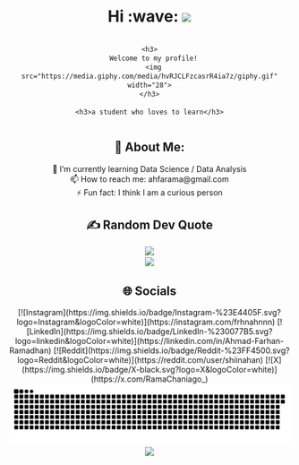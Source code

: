 <div align="center">
  <!-- Header Section -->
  <div style="display: flex; flex-direction: column; align-items: center">
    <h1>Hi :wave: 
      <a href="https://github.com/shiinahan/">
        <img src="https://readme-typing-svg.herokuapp.com/?font=Fira+Code&pause=1000&width=435&lines=I%27m+Rama+Chaniago+Anagata">
      </a>
    </h1>
    
    <h3>
      Welcome to my profile!
      <img src="https://media.giphy.com/media/hvRJCLFzcasrR4ia7z/giphy.gif" width="28">
    </h3>
    
    <h3>a student who loves to learn</h3>
  </div>

  <!-- About Me Section -->
  <div align="center">
    <h2>💫 About Me:</h2>
    <p>
      🌱 I’m currently learning Data Science / Data Analysis<br>
      📫 How to reach me: ahfarama@gmail.com<br>
      ⚡ Fun fact: I think I am a curious person
    </p>
  </div>

  <!-- Quote Section -->
  <div align="center">
    <h2>✍️ Random Dev Quote</h2>
    <img src="https://quotes-github-readme.vercel.app/api?type=horizontal&theme=radical">
  </div>

  <!-- GIF -->
  <div align="center">
    <img height="200" src="https://media1.tenor.com/m/Wz1BLckFRq4AAAAC/jkt48-oline-manuel.gif">
  </div>

  <!-- Socials -->
  <div align="center">
    <h2>🌐 Socials</h2>
    [![Instagram](https://img.shields.io/badge/Instagram-%23E4405F.svg?logo=Instagram&logoColor=white)](https://instagram.com/frhnahnnn) 
    [![LinkedIn](https://img.shields.io/badge/LinkedIn-%230077B5.svg?logo=linkedin&logoColor=white)](https://linkedin.com/in/Ahmad-Farhan-Ramadhan) 
    [![Reddit](https://img.shields.io/badge/Reddit-%23FF4500.svg?logo=Reddit&logoColor=white)](https://reddit.com/user/shiinahan) 
    [![X](https://img.shields.io/badge/X-black.svg?logo=X&logoColor=white)](https://x.com/RamaChaniago_)
  </div>

  <!-- Snake Animation -->
  <div align="center">
    <img src="https://raw.githubusercontent.com/shiinahan/shiinahan/output/snake.svg" alt="Snake animation">
  </div>

  <!-- Visitor Counter -->
  <div align="center">
    <img src="https://profile-counter.glitch.me/shiinahan/count.svg?">
  </div>
</div>
